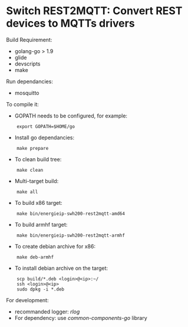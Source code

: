 Switch REST2MQTT: Convert REST devices to MQTTs drivers
==========================================================

Build Requirement: 
* golang-go > 1.9
* glide
* devscripts
* make

Run dependancies:
* mosquitto

To compile it:
* GOPATH needs to be configured, for example:
```
    export GOPATH=$HOME/go
```

* Install go dependancies:
```
    make prepare
```

* To clean build tree:
```
    make clean
```

* Multi-target build:
```
    make all
```

* To build x86 target:
```
    make bin/energieip-swh200-rest2mqtt-amd64
```

* To build armhf target:
```
    make bin/energieip-swh200-rest2mqtt-armhf
```
* To create debian archive for x86:
```
    make deb-armhf
```

* To install debian archive on the target:
```
    scp build/*.deb <login>@<ip>:~/
    ssh <login>@<ip>
    sudo dpkg -i *.deb
```

For development:
* recommanded logger: *rlog*
* For dependency: use *common-components-go* library
